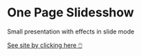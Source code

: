 # One Page Slidesshow

Small presentation with effects in slide mode

<a href="https://klich1984.github.io/OnePageSlideshow/" target="_blank" rel="noopener">See site by clicking here 🖱️</a>

